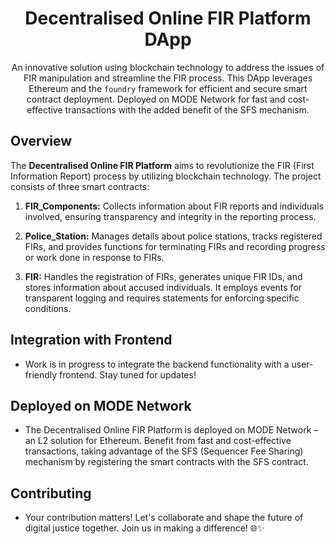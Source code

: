 <h1 align="center">Decentralised Online FIR Platform DApp</h1>

<p align="center">
  An innovative solution using blockchain technology to address the issues of FIR manipulation and streamline the FIR process. This DApp leverages Ethereum and the <code>foundry</code> framework for efficient and secure smart contract deployment. Deployed on MODE Network for fast and cost-effective transactions with the added benefit of the SFS mechanism.
</p>

## Overview

The **Decentralised Online FIR Platform** aims to revolutionize the FIR (First Information Report) process by utilizing blockchain technology. The project consists of three smart contracts:

1. **FIR_Components:** Collects information about FIR reports and individuals involved, ensuring transparency and integrity in the reporting process.

2. **Police_Station:** Manages details about police stations, tracks registered FIRs, and provides functions for terminating FIRs and recording progress or work done in response to FIRs.

3. **FIR:** Handles the registration of FIRs, generates unique FIR IDs, and stores information about accused individuals. It employs events for transparent logging and requires statements for enforcing specific conditions.


## Integration with Frontend
   - Work is in progress to integrate the backend functionality with a user-friendly frontend. Stay tuned for updates!

## Deployed on MODE Network
   - The Decentralised Online FIR Platform is deployed on MODE Network – an L2 solution for Ethereum. Benefit from fast and cost-effective transactions, taking advantage of the SFS (Sequencer Fee Sharing) mechanism by registering the smart contracts with the SFS contract.

## Contributing
   - Your contribution matters! Let's collaborate and shape the future of digital justice together. Join us in making a difference! 🌐✨
